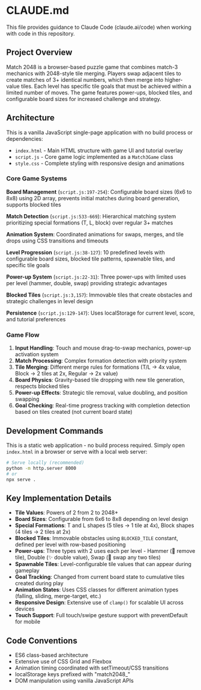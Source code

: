# CLAUDE.md

This file provides guidance to Claude Code (claude.ai/code) when working with code in this repository.

## Project Overview

Match 2048 is a browser-based puzzle game that combines match-3 mechanics with 2048-style tile merging. Players swap adjacent tiles to create matches of 3+ identical numbers, which then merge into higher-value tiles. Each level has specific tile goals that must be achieved within a limited number of moves. The game features power-ups, blocked tiles, and configurable board sizes for increased challenge and strategy.

## Architecture

This is a vanilla JavaScript single-page application with no build process or dependencies:

- `index.html` - Main HTML structure with game UI and tutorial overlay
- `script.js` - Core game logic implemented as a `Match3Game` class
- `style.css` - Complete styling with responsive design and animations

### Core Game Systems

**Board Management** (`script.js:197-254`): Configurable board sizes (6x6 to 8x8) using 2D array, prevents initial matches during board generation, supports blocked tiles

**Match Detection** (`script.js:533-669`): Hierarchical matching system prioritizing special formations (T, L, block) over regular 3+ matches

**Animation System**: Coordinated animations for swaps, merges, and tile drops using CSS transitions and timeouts

**Level Progression** (`script.js:38-127`): 10 predefined levels with configurable board sizes, blocked tile patterns, spawnable tiles, and specific tile goals

**Power-up System** (`script.js:22-31`): Three power-ups with limited uses per level (hammer, double, swap) providing strategic advantages

**Blocked Tiles** (`script.js:3,157`): Immovable tiles that create obstacles and strategic challenges in level design

**Persistence** (`script.js:129-147`): Uses localStorage for current level, score, and tutorial preferences

### Game Flow

1. **Input Handling**: Touch and mouse drag-to-swap mechanics, power-up activation system
2. **Match Processing**: Complex formation detection with priority system
3. **Tile Merging**: Different merge rules for formations (T/L → 4x value, Block → 2 tiles at 2x, Regular → 2x value)
4. **Board Physics**: Gravity-based tile dropping with new tile generation, respects blocked tiles
5. **Power-up Effects**: Strategic tile removal, value doubling, and position swapping
6. **Goal Checking**: Real-time progress tracking with completion detection based on tiles created (not current board state)

## Development Commands

This is a static web application - no build process required. Simply open `index.html` in a browser or serve with a local web server:

```bash
# Serve locally (recommended)
python -m http.server 8000
# or
npx serve .
```

## Key Implementation Details

- **Tile Values**: Powers of 2 from 2 to 2048+
- **Board Sizes**: Configurable from 6x6 to 8x8 depending on level design
- **Special Formations**: T and L shapes (5 tiles → 1 tile at 4x), Block shapes (4 tiles → 2 tiles at 2x)
- **Blocked Tiles**: Immovable obstacles using `BLOCKED_TILE` constant, defined per level with row-based positioning
- **Power-ups**: Three types with 2 uses each per level - Hammer (🔨 remove tile), Double (✨ double value), Swap (🔄 swap any two tiles)
- **Spawnable Tiles**: Level-configurable tile values that can appear during gameplay
- **Goal Tracking**: Changed from current board state to cumulative tiles created during play
- **Animation States**: Uses CSS classes for different animation types (falling, sliding, merge-target, etc.)
- **Responsive Design**: Extensive use of `clamp()` for scalable UI across devices
- **Touch Support**: Full touch/swipe gesture support with preventDefault for mobile

## Code Conventions

- ES6 class-based architecture
- Extensive use of CSS Grid and Flexbox
- Animation timing coordinated with setTimeout/CSS transitions
- localStorage keys prefixed with "match2048_"
- DOM manipulation using vanilla JavaScript APIs
